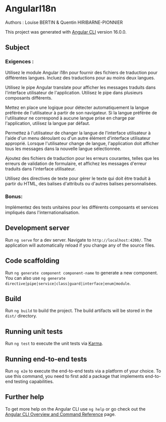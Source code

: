 # AngularI18n

Authors : Louise BERTIN & Quentin HIRIBARNE-PIONNIER

This project was generated with [Angular CLI](https://github.com/angular/angular-cli) version 16.0.0.

## Subject

### Exigences :

Utilisez le module Angular i18n pour fournir des fichiers de traduction pour différentes langues. Incluez des traductions pour au moins deux langues.

Utilisez le pipe Angular translate pour afficher les messages traduits dans l'interface utilisateur de l'application. Utilisez le pipe dans plusieurs composants différents.

Mettez en place une logique pour détecter automatiquement la langue préférée de l'utilisateur à partir de son navigateur. Si la langue préférée de l'utilisateur ne correspond à aucune langue prise en charge par l'application, utilisez la langue par défaut.

Permettez à l'utilisateur de changer la langue de l'interface utilisateur à l'aide d'un menu déroulant ou d'un autre élément d'interface utilisateur approprié. Lorsque l'utilisateur change de langue, l'application doit afficher tous les messages dans la nouvelle langue sélectionnée.

Ajoutez des fichiers de traduction pour les erreurs courantes, telles que les erreurs de validation de formulaire, et affichez les messages d'erreur traduits dans l'interface utilisateur.

Utilisez des directives de texte pour gérer le texte qui doit être traduit à partir du HTML, des balises d'attributs ou d'autres balises personnalisées.

### Bonus: 

Implémentez des tests unitaires pour les différents composants et services impliqués dans l'internationalisation.


## Development server

Run `ng serve` for a dev server. Navigate to `http://localhost:4200/`. The application will automatically reload if you change any of the source files.

## Code scaffolding

Run `ng generate component component-name` to generate a new component. You can also use `ng generate directive|pipe|service|class|guard|interface|enum|module`.

## Build

Run `ng build` to build the project. The build artifacts will be stored in the `dist/` directory.

## Running unit tests

Run `ng test` to execute the unit tests via [Karma](https://karma-runner.github.io).

## Running end-to-end tests

Run `ng e2e` to execute the end-to-end tests via a platform of your choice. To use this command, you need to first add a package that implements end-to-end testing capabilities.

## Further help

To get more help on the Angular CLI use `ng help` or go check out the [Angular CLI Overview and Command Reference](https://angular.io/cli) page.
